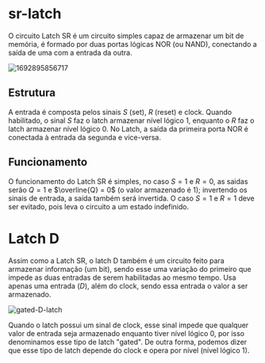 sr-latch
========

O circuito Latch SR é um circuito simples capaz de armazenar um bit de memória, 
é formado por duas portas lógicas NOR (ou NAND), conectando a saída de uma com a entrada da outra.

![1692895856717](https://github.com/user-attachments/assets/5b896453-8b0c-49f9-9822-bfb3b568fa03)
  
## Estrutura

A entrada é composta pelos sinais $S$ (set), $R$ (reset) e clock. Quando habilitado, o sinal $S$
faz o latch armazenar nível lógico $1$, enquanto o $R$ faz o latch armazenar nível lógico $0$.
No Latch, a saída da primeira porta NOR é conectada à entrada da segunda e vice-versa.

## Funcionamento

O funcionamento do Latch SR é simples, no caso $S = 1$ e $R = 0$, as saidas serão $Q = 1$ e 
$\overline{Q} = 0$ (o valor armazenado é $1$); invertendo os sinais de entrada, a saída também será
invertida. O caso $S = 1$ e $R = 1$ deve ser evitado, pois leva o circuito a um estado indefinido.

# Latch D

Assim como a Latch SR, o latch D também é um circuito feito para armazenar informação (um bit),
sendo esse uma variação do primeiro que impede as duas entradas de serem habilitadas ao mesmo tempo.
Usa apenas uma entrada ($D$), além do clock, sendo essa entrada o valor a ser armazenado.

![gated-D-latch](https://github.com/user-attachments/assets/8b8372eb-cf12-4da9-b43e-ac247b89bd6b)

Quando o latch possui um sinal de clock, esse sinal impede que qualquer valor de entrada seja armazenado
enquanto tiver nível lógico $0$, por isso denominamos esse tipo de latch "gated". De outra forma,
podemos dizer que esse tipo de latch depende do clock e opera por nível (nível lógico $1$).
